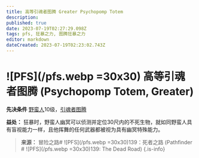 ```yaml
---
title: 高等引魂者图腾 Greater Psychopomp Totem
description: 
published: true
date: 2023-07-19T02:27:29.098Z
tags: pfs, 狂暴之力, 图腾狂暴之力
editor: markdown
dateCreated: 2023-07-19T02:23:02.743Z
---
```


# ![PFS](/pfs.webp =30x30) 高等引魂者图腾 (Psychopomp Totem, Greater)

**先决条件** [野蛮人](/野蛮人)10级，[引魂者图腾](/狂暴之力/引魂者图腾)

**益处：** 狂暴时，野蛮人幽冥可以侦测并定位30尺内的不死生物，就如同野蛮人具有盲视能力一样，且他挥舞的任何武器都被视为具有幽冥特殊能力。

> **来源：** 冒险之路# ![PFS](/pfs.webp =30x30)139：死者之路 (Pathfinder # ![PFS](/pfs.webp =30x30)139: The Dead Road)
{.is-info}
